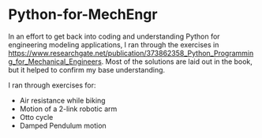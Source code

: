 # Python-for-MechEngr
In an effort to get back into coding and understanding Python for engineering modeling applications, I ran through the exercises in https://www.researchgate.net/publication/373862358_Python_Programming_for_Mechanical_Engineers. Most of the solutions are laid out in the book, but it helped to confirm my base understanding.

I ran through exercises for:
- Air resistance while biking
- Motion of a 2-link robotic arm
- Otto cycle
- Damped Pendulum motion
